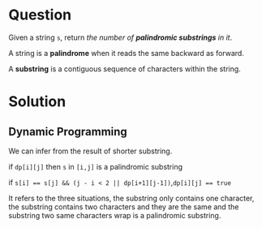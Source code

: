 # Question

Given a string `s`, return *the number of **palindromic substrings** in it*.

A string is a **palindrome** when it reads the same backward as forward.

A **substring** is a contiguous sequence of characters within the string.

# Solution

## Dynamic Programming

We can infer from the result of shorter substring.

if `dp[i][j]` then `s` in `[i,j]` is a palindromic substring

if `s[i] == s[j] && (j - i < 2 || dp[i+1][j-1])`,`dp[i][j] == true`

It refers to the three situations, the substring only contains one character, the substring contains two characters and they are the same and the substring two same characters wrap is a palindromic substring.